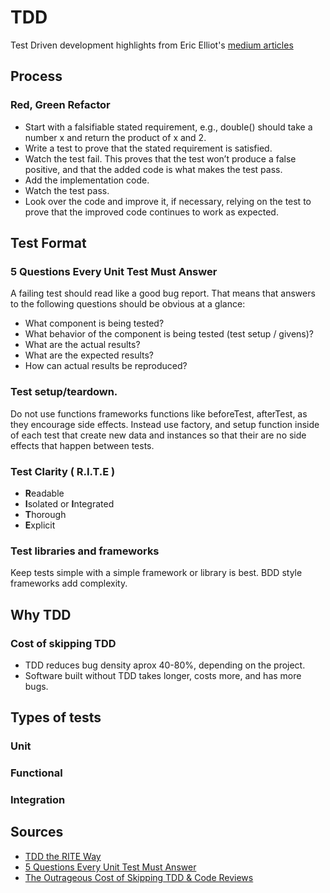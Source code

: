 # TDD
Test Driven development highlights from Eric Elliot's [medium articles](#sources)

## Process

### Red, Green Refactor
- Start with a falsifiable stated requirement, e.g., double() should take a number x and return the product of x and 2.
- Write a test to prove that the stated requirement is satisfied.
- Watch the test fail. This proves that the test won’t produce a false positive, and that the added code is what makes the test pass.
- Add the implementation code.
- Watch the test pass.
- Look over the code and improve it, if necessary, relying on the test to prove that the improved code continues to work as expected.

## Test Format
### 5 Questions Every Unit Test Must Answer
A failing test should read like a good bug report. That means that answers to the following questions should be obvious at a glance:

- What component is being tested?
- What behavior of the component is being tested (test setup / givens)?
- What are the actual results?
- What are the expected results?
- How can actual results be reproduced?

### Test setup/teardown.
Do not use functions frameworks functions like beforeTest, afterTest, as they encourage side effects. Instead use factory, and setup function inside of each test that create new data and instances so that their are no side effects that happen between tests.

### Test Clarity ( R.I.T.E )
- **R**eadable
- **I**solated or **I**ntegrated
- **T**horough
- **E**xplicit
 
### Test libraries and frameworks
Keep tests simple with a simple framework or library is best. BDD style frameworks add complexity.

## Why TDD
### Cost of skipping TDD
- TDD reduces bug density aprox 40-80%, depending on the project.
- Software built without TDD takes longer, costs more, and has more bugs.
## Types of tests

### Unit
### Functional
### Integration

## Sources
- [TDD the RITE Way](https://medium.com/javascript-scene/tdd-the-rite-way-53c9b46f45e3)
- [5 Questions Every Unit Test Must Answer](https://medium.com/javascript-scene/what-every-unit-test-needs-f6cd34d9836d)
- [The Outrageous Cost of Skipping TDD & Code Reviews](https://medium.com/javascript-scene/the-outrageous-cost-of-skipping-tdd-code-reviews-57887064c412)
